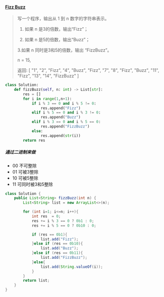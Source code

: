 #### [Fizz Buzz](https://leetcode-cn.com/problems/fizz-buzz/)

> 写一个程序，输出从 1 到 n 数字的字符串表示。
>
> 1. 如果 n 是3的倍数，输出“Fizz”；
>
> 2. 如果 n 是5的倍数，输出“Buzz”；
>
> 3.如果 n 同时是3和5的倍数，输出 “FizzBuzz”。
>
> n = 15,
>
> 返回:
> [
>     "1",
>     "2",
>     "Fizz",
>     "4",
>     "Buzz",
>     "Fizz",
>     "7",
>     "8",
>     "Fizz",
>     "Buzz",
>     "11",
>     "Fizz",
>     "13",
>     "14",
>     "FizzBuzz"
> ]

```python
class Solution:
    def fizzBuzz(self, n: int) -> List[str]:
        res = []
        for i in range(1,n+1):
            if i % 3 == 0 and i % 5 != 0:
                res.append("Fizz")
            elif i % 5 == 0 and i % 3 != 0:
                res.append("Buzz")
            elif i % 3 == 0 and i % 5 == 0:
                res.append("FizzBuzz")
            else:
                res.append(str(i))
        return res
```

##### 通过二进制来做

- 00 不可整除
- 01 可被3整除
- 10 可被5整除
- 11 可同时被3和5整除

```java
class Solution {
    public List<String> fizzBuzz(int n) {
        List<String> list = new ArrayList<>(n);

        for (int i=1; i<=n; i++){
            int res  = 0;
            res += i % 3 == 0 ? 0b1 : 0;
            res += i % 5 == 0 ? 0b10 : 0;

            if (res == 0b1){
                list.add("Fizz");
            }else if (res == 0b10){
                list.add("Buzz");
            }else if (res == 0b11){
                list.add("FizzBuzz");
            }else{
                list.add(String.valueOf(i));
            }
        }
        return list;
    }
}
```

